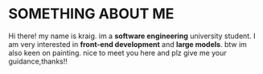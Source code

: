 # SOMETHING ABOUT ME
Hi there! my name is kraig.
im a **software engineering** university student.
I am very interested in **front-end development** and **large models**.
btw im also keen on painting.
nice to meet you here and plz give me your guidance,thanks!!


